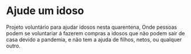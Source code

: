 # Ajude um idoso
 Projeto voluntário para ajudar idosos nesta quarentena,
 Onde pessoas podem se voluntariar á fazerem compras a idosos que não podem sair de casa devido a pandemia, e não tem a ajuda de filhos, netos, ou qualquer outro.